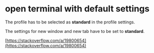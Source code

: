 # open terminal with default settings

The profile has to be selected as **standard** in the profile settings.

The settings for new window and new tab have to be set to **standard**.

[https://stackoverflow.com/a/19800654](https://stackoverflow.com/a/19800654)